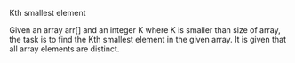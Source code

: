 Kth smallest element

Given an array arr[] and an integer K where K is smaller than size of array, the task is to find the Kth smallest element in the given array. It is given that all array elements are distinct.